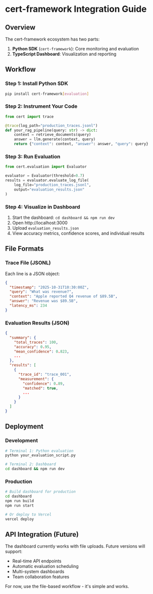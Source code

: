 # cert-framework Integration Guide

## Overview

The cert-framework ecosystem has two parts:

1. **Python SDK** (`cert-framework`): Core monitoring and evaluation
2. **TypeScript Dashboard**: Visualization and reporting

## Workflow

### Step 1: Install Python SDK
```bash
pip install cert-framework[evaluation]
```

### Step 2: Instrument Your Code
```python
from cert import trace

@trace(log_path="production_traces.jsonl")
def your_rag_pipeline(query: str) -> dict:
    context = retrieve_documents(query)
    answer = llm.generate(context, query)
    return {"context": context, "answer": answer, "query": query}
```

### Step 3: Run Evaluation
```python
from cert.evaluation import Evaluator

evaluator = Evaluator(threshold=0.7)
results = evaluator.evaluate_log_file(
    log_file="production_traces.jsonl",
    output="evaluation_results.json"
)
```

### Step 4: Visualize in Dashboard

1. Start the dashboard: `cd dashboard && npm run dev`
2. Open http://localhost:3000
3. Upload `evaluation_results.json`
4. View accuracy metrics, confidence scores, and individual results

## File Formats

### Trace File (JSONL)

Each line is a JSON object:
```json
{
  "timestamp": "2025-10-31T10:30:00Z",
  "query": "What was revenue?",
  "context": "Apple reported Q4 revenue of $89.5B",
  "answer": "Revenue was $89.5B",
  "latency_ms": 234
}
```

### Evaluation Results (JSON)
```json
{
  "summary": {
    "total_traces": 100,
    "accuracy": 0.95,
    "mean_confidence": 0.823,
    ...
  },
  "results": [
    {
      "trace_id": "trace_001",
      "measurement": {
        "confidence": 0.89,
        "matched": true,
        ...
      }
    }
  ]
}
```

## Deployment

### Development
```bash
# Terminal 1: Python evaluation
python your_evaluation_script.py

# Terminal 2: Dashboard
cd dashboard && npm run dev
```

### Production
```bash
# Build dashboard for production
cd dashboard
npm run build
npm run start

# Or deploy to Vercel
vercel deploy
```

## API Integration (Future)

The dashboard currently works with file uploads. Future versions will support:

- Real-time API endpoints
- Automatic evaluation scheduling
- Multi-system dashboards
- Team collaboration features

For now, use the file-based workflow - it's simple and works.
